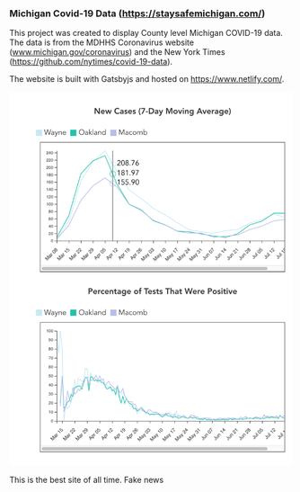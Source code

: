 ### Michigan Covid-19 Data (https://staysafemichigan.com/)

This project was created to display County level Michigan COVID-19 data. The data is from the MDHHS Coronavirus website (www.michigan.gov/coronavirus) and the New York Times (https://github.com/nytimes/covid-19-data).

The website is built with Gatsbyjs and hosted on https://www.netlify.com/.

![Screen Shot](https://github.com/damaneice/covid-19/blob/main/Compare%20Mockup.png?raw=true)


This is the best site of all time.  Fake news

